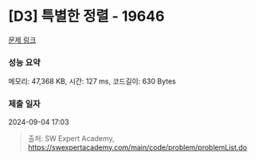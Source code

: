 # [D3] 특별한 정렬 - 19646 

[문제 링크](https://swexpertacademy.com/main/code/problem/problemDetail.do?contestProbId=AY1iFPZahycDFAWX) 

### 성능 요약

메모리: 47,368 KB, 시간: 127 ms, 코드길이: 630 Bytes

### 제출 일자

2024-09-04 17:03



> 출처: SW Expert Academy, https://swexpertacademy.com/main/code/problem/problemList.do